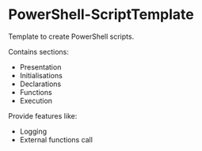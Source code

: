 # PowerShell-ScriptTemplate

Template to create PowerShell scripts.

Contains sections:
* Presentation
* Initialisations
* Declarations
* Functions
* Execution

Provide features like:
* Logging
* External functions call
